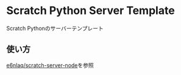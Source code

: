 
# Scratch Python Server Template

Scratch Pythonのサーバーテンプレート

## 使い方

[e6nlaq/scratch-server-node](https://github.com/e6nlaq/scratch-server-node)を参照
